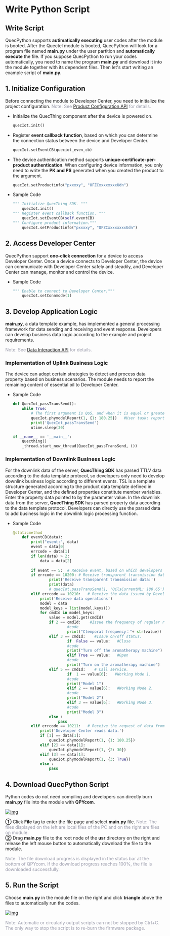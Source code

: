 # Write Python Script

## **Write Script**

QuecPython supports __autimatically executing__ user codes after the module is booted. After the Quectel module is booted, QuecPython will look for a program file named __main.py__ under the user partition and __automatically execute__ the file. If you suppose QuecPython to run your codes automatically, you need to name the program __main.py__ and download it into the module together with its dependent files. Then let's start writing an example script of __main.py__.


## __1. Initialize Configuration__

Before connecting the module to Developer Center, you need to initialize the project configuration.
<font color=#999AAA >Note: See [Product Configuration API](/en/deviceDevelop/cellular/QuecPython/api/cellular-quecpython-api-02.md) for details.</font>


* Initialize the QuecThing component after the device is powered on.

  ```py
  quecIot.init()
  ```

* Register __event callback function__, based on which you can determine the connection status between the device and Developer Center.

  ```py
  quecIot.setEventCB(queciot_even_cb)
  ```

* The device authentication method supports __unique-certificate-per-product authentication__. When configuring device information, you only need to write the __PK and PS__ generated when you created the  product to the argument.

  ```py
  quecIot.setProductinfo("pxxxxy", "OFZCxxxxxxxxUdn")
  ```


* Sample Code

  ```py
  """ Initialize QuecThing SDK. """
      quecIot.init()
  """ Register event callback function. """
      quecIot.setEventCB(self.eventCB)
  """ Configure product information."""
      quecIot.setProductinfo("pxxxxy", "OFZCxxxxxxxxUdn")
  ```

## __2. Access Developer Center__

QuecPython support __one-click connection__ for a device to access Developer Center. Once a device connects to Developer Center, the device can communicate with Developer Center safely and steadily, and Developer Center can manage, monitor and control the device. 

* Sample Code

  ```py
  """ Enable to connect to Developer Center."""
      quecIot.setConnmode(1)
  ```

## __3. Develop Application Logic__

__main.py__, a data template example, has implemented a general processing framework for data sending and receiving and event response.  Developers can develop business data logic according to the example and project requirements. 

<font color=#999AAA >Note: See [Data Interaction API](/en/deviceDevelop/cellular/QuecPython/api/cellular-quecpython-api-03.md) for details.</font>

### __Implementation of Uplink Business Logic__

The device can adopt certain strategies to detect and process data property based on business scenarios. The module needs to report the remaining content of essential oil to Developer Center.

* Sample Code

  ```py
  def QuecIot_passTransSend():
      while True:
          # The first argument is QoS, and when it is equel or greater than 1, there will be event callback response.
          quecIot.phymodelReport(1, {1: 180.25})   #User task: reporting the remaining content of essential oil to Developer Center every 30 second.       
          print('QuecIot_passTransSend')
          utime.sleep(30)
  
  if __name__ == '__main__':
      Quecthing()
      _thread.start_new_thread(QuecIot_passTransSend, ())
  ```

### __Implementation of Downlink Business Logic__

For the downlink data of the server, __QuecThing SDK__ has parsed TTLV data according to the data template protocol, so developers only need to develop downlink business logic according to different events. TSL is a template structure generated according to the product data template defined in Developer Center, and the defined properties constitute member variables. Enter the property data pointed to by the parameter value. In the downlink data from the server, __QuecThing SDK__  has parsed property data according to the data template protocol. Developers can directly use the parsed data to add business logic in the downlink logic processing function.


* Sample Code

  ```py
  @staticmethod
      def eventCB(data):
          print("event:", data)
          event = data[0]
          errcode = data[1]
          if len(data) > 2:
              data = data[2]
              
          if event == 5:  # Receive event, based on which developers can implement downlink business logic.
          if errcode == 10200: # Receive transparent transmission data.
                  print('Receive transparent transmission data:')
                  print(data)
                  # quecIot.passTransSend(1, 'OilsCurrentML: 180.65')
          elif errcode == 10210:   # Receive the data issued by Developer Center.
              print('Receive data operations')
              model = data
              model_keys = list(model.keys())
              for cmdId in model_keys:
                  value = model.get(cmdId)
                  if 2 == cmdId:    #Issue the frequency of regular reporting.
                          #code
                          print("Ctemporal frequency："+ str(value)) 
                  elif 3 == cmdId:    #Issue on/off status.
                          if  False == value:   #Close
                          #code
                          print("Turn off the aromatherapy machine") 
                          elif True == value:   #Open
                          #code
                          print("Turn on the aromatherapy machine") 
                  elif 5 == cmdId:    # Call service.                   
                          if  1 == value[6]:   #Working Mode 1.
                          #code
                          print("Model 1") 
                          elif 2 == value[6]:   #Working Mode 2.
                          #code
                          print("Model 2") 
                          elif 3 == value[6]:   #Working Mode 3.
                          #code
                          print("Model 3") 
                  else :
                      pass
          elif errcode == 10211:   # Receive the request of data from Developer Center.
              print('Developer Center reads data.')
              if [1] == data[1]:
                  quecIot.phymodelReport(1, {1: 180.25})
              elif [2] == data[1]:
                  quecIot.phymodelReport(1, {2: 30})  
              elif [3] == data[1]:
                  quecIot.phymodelReport(1, {3: True})
              else :
                  pass
  ```

## __4. Download QuecPython Script__

Python codes do not need compiling and developers can directly burn __main.py__ file into the module with __QPYcom__. 

<a data-fancybox title="img" href="/en/deviceDevelop/cellular/speediness/resource/QuecPython/Speediness-QuecPython-07.png">![img](/en/deviceDevelop/cellular/speediness/resource/QuecPython/Speediness-QuecPython-07.png)</a>

__①__ Click __File__ tag to enter the file page and select __main.py__ file. <font color=#999AAA >Note: The files displayed on the left are local files of the PC and on the right are files on module.</font> <br>
__②__  Drag __main.py__ file to the root node of the __usr__ directory on the right and release the left mouse button to automatically download the file to the module.

<font color=#999AAA >Note: The file download progress is displayed in the status bar at the bottom of QPYcom. If the download progress reaches 100%, the file is downloaded successfully.</font>


## __5. Run the Script__

Choose __main.py__ in the module file on the right and click __triangle__ above the files to automatically run the codes.

<a data-fancybox title="img" href="/en/deviceDevelop/cellular/speediness/resource/QuecPython/Speediness-QuecPython-08.png">![img](/en/deviceDevelop/cellular/speediness/resource/QuecPython/Speediness-QuecPython-08.png)</a>

<font color=#999AAA >Note: Automatic or circularly output scripts can not be stopped by  Ctrl+C. The only way to stop the script is to re-burn the firmware package.</font>